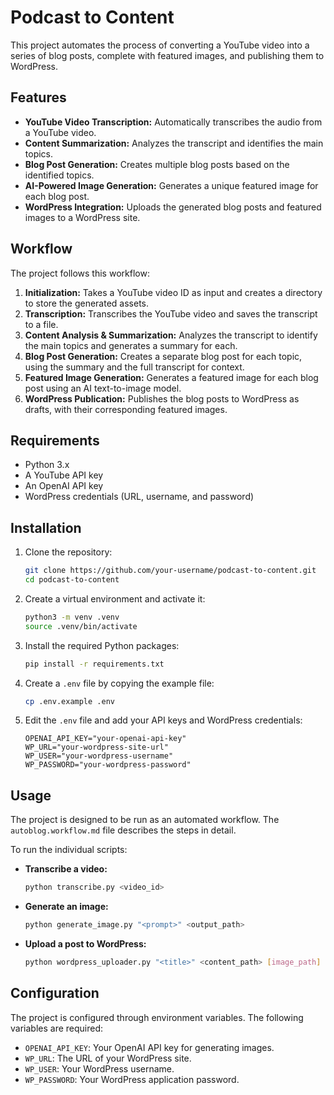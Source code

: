 # Podcast to Content

This project automates the process of converting a YouTube video into a series of blog posts, complete with featured images, and publishing them to WordPress.

## Features

- **YouTube Video Transcription:** Automatically transcribes the audio from a YouTube video.
- **Content Summarization:** Analyzes the transcript and identifies the main topics.
- **Blog Post Generation:** Creates multiple blog posts based on the identified topics.
- **AI-Powered Image Generation:** Generates a unique featured image for each blog post.
- **WordPress Integration:** Uploads the generated blog posts and featured images to a WordPress site.

## Workflow

The project follows this workflow:

1.  **Initialization:** Takes a YouTube video ID as input and creates a directory to store the generated assets.
2.  **Transcription:** Transcribes the YouTube video and saves the transcript to a file.
3.  **Content Analysis & Summarization:** Analyzes the transcript to identify the main topics and generates a summary for each.
4.  **Blog Post Generation:** Creates a separate blog post for each topic, using the summary and the full transcript for context.
5.  **Featured Image Generation:** Generates a featured image for each blog post using an AI text-to-image model.
6.  **WordPress Publication:** Publishes the blog posts to WordPress as drafts, with their corresponding featured images.

## Requirements

- Python 3.x
- A YouTube API key
- An OpenAI API key
- WordPress credentials (URL, username, and password)

## Installation

1.  Clone the repository:
    ```bash
    git clone https://github.com/your-username/podcast-to-content.git
    cd podcast-to-content
    ```

2.  Create a virtual environment and activate it:
    ```bash
    python3 -m venv .venv
    source .venv/bin/activate
    ```

3.  Install the required Python packages:
    ```bash
    pip install -r requirements.txt
    ```

4.  Create a `.env` file by copying the example file:
    ```bash
    cp .env.example .env
    ```

5.  Edit the `.env` file and add your API keys and WordPress credentials:
    ```
    OPENAI_API_KEY="your-openai-api-key"
    WP_URL="your-wordpress-site-url"
    WP_USER="your-wordpress-username"
    WP_PASSWORD="your-wordpress-password"
    ```

## Usage

The project is designed to be run as an automated workflow. The `autoblog.workflow.md` file describes the steps in detail.

To run the individual scripts:

-   **Transcribe a video:**
    ```bash
    python transcribe.py <video_id>
    ```

-   **Generate an image:**
    ```bash
    python generate_image.py "<prompt>" <output_path>
    ```

-   **Upload a post to WordPress:**
    ```bash
    python wordpress_uploader.py "<title>" <content_path> [image_path]
    ```

## Configuration

The project is configured through environment variables. The following variables are required:

-   `OPENAI_API_KEY`: Your OpenAI API key for generating images.
-   `WP_URL`: The URL of your WordPress site.
-   `WP_USER`: Your WordPress username.
-   `WP_PASSWORD`: Your WordPress application password.
